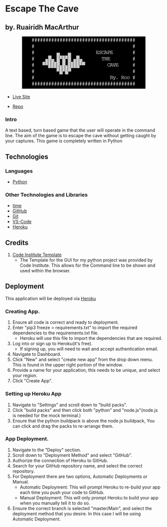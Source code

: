 # Escape The Cave
## by. Ruairidh MacArthur

<div style="text-align:center"><img src="assets/images/logo.png" alt="Escape the cave logo."></div>

- [Live Site]()

- [Repo]()


### Intro

A text based, turn based game that the user will operate in the command line. The aim of the game is to escape the cave without getting caught by your captures. This game is completely written in Python 

## Technologies

### Languages

- [Python](https://en.wikipedia.org/wiki/Python_(programming_language))

### Other Technologies and Libraries 

- [time](https://docs.python.org/3/library/time.html)
- [GitHub]()
- [Git]()
- [VS-Code]()
- [Heroku](https://heroku.com)

## Credits

1. [Code Institute Template](https://github.com/Code-Institute-Org/python-essentials-template)
    - The Template for the GUI for my python project was provided by Code Institute. This allows for the Command line to be shown and used within the browser.

## Deployment

This application will be deployed via [Heroku](https://heroku.com)

### Creating App.

1. Ensure all code is correct and ready to deployment. 
2. Enter "pip3 freeze > requirements.txt" to import the required dependencies to the requirements.txt file.
    - Heroku will use this file to import the dependencies that are required.
3. Log into or sign up to Heroku(it's free).
    - If signing up, you will need to wait and accept authentication email.
4. Navigate to Dashboard. 
5. Click "New" and select "create new app" from the drop down menu. This is found in the upper right portion of the window. 
6. Provide a name for your application, this needs to be unique, and select your region.
7. Click "Create App".

### Setting up Heroku App

1. Navigate to "Settings" and scroll down to "build packs".
2. Click "build packs" and then click both "python" and "node.js"(node.js is needed for the mock terminal.)
3. Ensure that the python buildpack is above the node.js buildpack, You can click and drag the packs to re-arrange them.

### App Deployment.

1. Navigate to the "Deploy" section.
2. Scroll down to "Deployment Method" and select "GitHub".
3. Authorize the connection of Heroku to GitHub.
4. Search for your GitHub repository name, and select the correct repository.
5. For Deployment there are two options, Automatic Deployments or Manual.
    - Automatic Deployment: This will prompt Heroku to re-build your app each time you push your code to GitHub.
    - Manual Deployment: This will only prompt Heroku to build your app when you manually tell it to do so. 
6. Ensure the correct branch is selected "master/Main", and select the deployment method that you desire. In this case I will be using Automatic Deployment.

